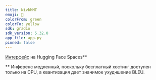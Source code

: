 ```yaml
---
title: NivkhMT
emoji: 🚀
colorFrom: green
colorTo: yellow
sdk: gradio
sdk_version: 5.32.0
app_file: app.py
pinned: false
---
```


[Интерфейс](https://huggingface.co/spaces/el-izm/NivkhMT) на Hugging Face Spaces**

** Инференс медленный, поскольку бесплатный хостинг доступен только на CPU, а квантизация дает значимое ухудчшение BLEU.
